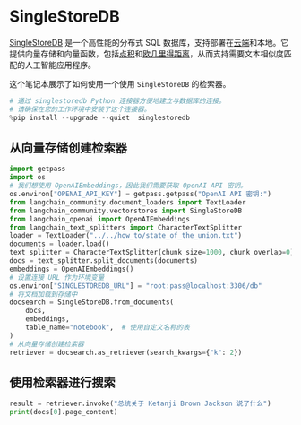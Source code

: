# SingleStoreDB

[SingleStoreDB](https://singlestore.com/) 是一个高性能的分布式 SQL 数据库，支持部署在[云端](https://www.singlestore.com/cloud/)和本地。它提供向量存储和向量函数，包括[点积](https://docs.singlestore.com/managed-service/en/reference/sql-reference/vector-functions/dot_product.html)和[欧几里得距离](https://docs.singlestore.com/managed-service/en/reference/sql-reference/vector-functions/euclidean_distance.html)，从而支持需要文本相似度匹配的人工智能应用程序。

这个笔记本展示了如何使用一个使用 `SingleStoreDB` 的检索器。

```python
# 通过 singlestoredb Python 连接器方便地建立与数据库的连接。
# 请确保在您的工作环境中安装了这个连接器。
%pip install --upgrade --quiet  singlestoredb
```

## 从向量存储创建检索器

```python
import getpass
import os
# 我们想使用 OpenAIEmbeddings，因此我们需要获取 OpenAI API 密钥。
os.environ["OPENAI_API_KEY"] = getpass.getpass("OpenAI API 密钥:")
from langchain_community.document_loaders import TextLoader
from langchain_community.vectorstores import SingleStoreDB
from langchain_openai import OpenAIEmbeddings
from langchain_text_splitters import CharacterTextSplitter
loader = TextLoader("../../how_to/state_of_the_union.txt")
documents = loader.load()
text_splitter = CharacterTextSplitter(chunk_size=1000, chunk_overlap=0)
docs = text_splitter.split_documents(documents)
embeddings = OpenAIEmbeddings()
# 设置连接 URL 作为环境变量
os.environ["SINGLESTOREDB_URL"] = "root:pass@localhost:3306/db"
# 将文档加载到存储中
docsearch = SingleStoreDB.from_documents(
    docs,
    embeddings,
    table_name="notebook",  # 使用自定义名称的表
)
# 从向量存储创建检索器
retriever = docsearch.as_retriever(search_kwargs={"k": 2})
```

## 使用检索器进行搜索

```python
result = retriever.invoke("总统关于 Ketanji Brown Jackson 说了什么")
print(docs[0].page_content)
```